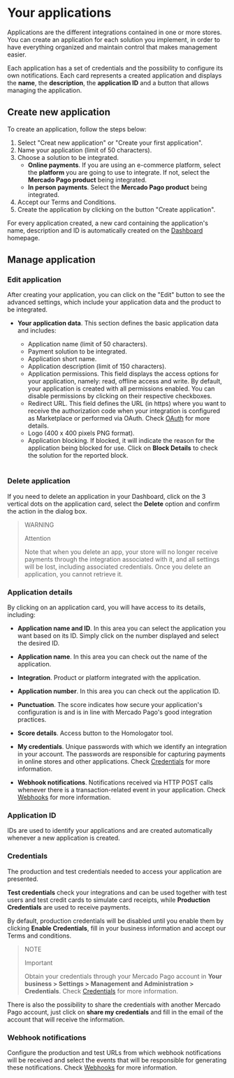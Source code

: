 # Your applications
 
Applications are the different integrations contained in one or more stores. You can create an application for each solution you implement, in order to have everything organized and maintain control that makes management easier.
 
Each application has a set of credentials and the possibility to configure its own notifications. Each card represents a created application and displays the **name**, the **description**, the **application ID** and a button that allows managing the application.
 
## Create new application
 
To create an application, follow the steps below:
 
1. Select "Creat new application" or "Create your first application".
2. Name your application (limit of 50 characters).
3. Choose a solution to be integrated.
   * **Online payments**. If you are using an e-commerce platform, select the **platform** you are going to use to integrate. If not, select the **Mercado Pago product** being integrated.
   * **In person payments**. Select the **Mercado Pago product** being integrated.
4. Accept our Terms and Conditions.
5. Create the application by clicking on the button "Create application".
 
For every application created, a new card containing the application's name, description and ID is automatically created on the [Dashboard](https://www.mercadopago[FAKER][URL][DOMAIN]/developers/panel) homepage.
 
## Manage application
 
### Edit application
After creating your application, you can click on the "Edit" button to see the advanced settings, which include your application data and the product to be integrated.
 
* **Your application data**. This section defines the basic application data and includes:
 
  - Application name (limit of 50 characters).
  - Payment solution to be integrated.
  - Application short name.
  - Application description (limit of 150 characters).
  - Application permissions. This field displays the access options for your application, namely: read, offline access and write. By default, your application is created with all permissions enabled. You can disable permissions by clicking on their respective checkboxes.
  - Redirect URL. This field defines the URL (in https) where you want to receive the authorization code when your integration is configured as Marketplace or performed via OAuth. Check [OAuth](/developers/en/docs/security/oauth/introduction) for more details.
  - Logo (400 x 400 pixels PNG format).
  - Application blocking. If blocked, it will indicate the reason for the application being blocked for use. Click on **Block Details** to check the solution for the reported block.
  <br/>
 
### Delete application
If you need to delete an application in your Dashboard, click on the 3 vertical dots on the application card, select the **Delete** option and confirm the action in the dialog box. 

> WARNING
>
> Attention
>
> Note that when you delete an app, your store will no longer receive payments through the integration associated with it, and all settings will be lost, including associated credentials. Once you delete an application, you cannot retrieve it.

### Application details
 
By clicking on an application card, you will have access to its details, including:
 
* **Application name and ID**. In this area you can select the application you want based on its ID. Simply click on the number displayed and select the desired ID.

* **Application name**. In this area you can check out the name of the application.
* **Integration**. Product or platform integrated with the application.
* **Application number**. In this area you can check out the application ID.
* **Punctuation**. The score indicates how secure your application's configuration is and is in line with Mercado Pago's good integration practices.
* **Score details**. Access button to the Homologator tool.
* **My credentials**. Unique passwords with which we identify an integration in your account. The passwords are responsible for capturing payments in online stores and other applications. Check [Credentials](/developers/en/guides/additional-content/credentials/credentials) for more information.
* **Webhook notifications**. Notifications received via HTTP POST calls whenever there is a transaction-related event in your application. Check [Webhooks](/developers/en/guides/additional-content/notifications/webhooks/webhooks) for more information.
 
### Application ID
IDs are used to identify your applications and are created automatically whenever a new application is created.
 
### Credentials
The production and test credentials needed to access your application are presented. 

**Test credentials** check your integrations and can be used together with test users and test credit cards to simulate card receipts, while **Production Credentials** are used to receive payments.
 
By default, production credentials will be disabled until you enable them by clicking **Enable Credentials**, fill in your business information and accept our Terms and conditions.
 
> NOTE
>
> Important
>
> Obtain your credentials through your Mercado Pago account in **Your business > Settings > Management and Administration > Credentials**. Check [Credentials](/developers/en/guides/additional-content/credentials/credentials) for more information.
 
There is also the possibility to share the credentials with another Mercado Pago account, just click on **share my credentials** and fill in the email of the account that will receive the information.
 
### Webhook notifications
Configure the production and test URLs from which webhook notifications will be received and select the events that will be responsible for generating these notifications. Check [Webhooks](/developers/en/guides/additional-content/notifications/webhooks/webhooks) for more information.